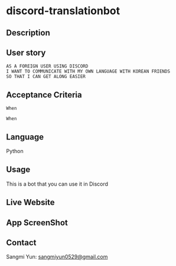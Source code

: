 # discord-translationbot

## Description 


## User story 

```
AS A FOREIGN USER USING DISCORD 
I WANT TO COMMUNICATE WITH MY OWN LANGUAGE WITH KOREAN FRIENDS 
SO THAT I CAN GET ALONG EASIER 
```

## Acceptance Criteria

```
When

When 
```

## Language

Python

## Usage 

This is a bot that you can use it in Discord 

## Live Website



## App ScreenShot


## Contact 

Sangmi Yun: sangmiyun0529@gmail.com

